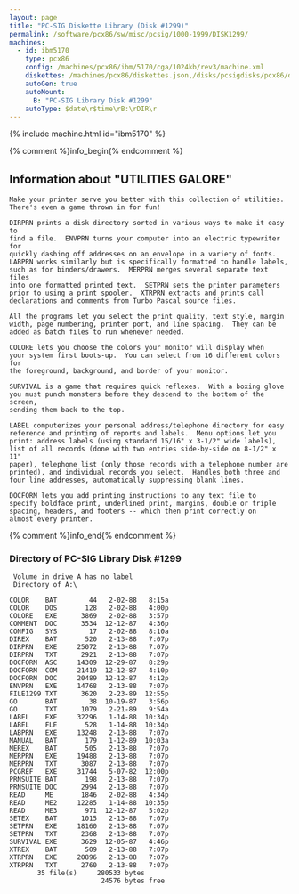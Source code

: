 ```yaml
---
layout: page
title: "PC-SIG Diskette Library (Disk #1299)"
permalink: /software/pcx86/sw/misc/pcsig/1000-1999/DISK1299/
machines:
  - id: ibm5170
    type: pcx86
    config: /machines/pcx86/ibm/5170/cga/1024kb/rev3/machine.xml
    diskettes: /machines/pcx86/diskettes.json,/disks/pcsigdisks/pcx86/diskettes.json
    autoGen: true
    autoMount:
      B: "PC-SIG Library Disk #1299"
    autoType: $date\r$time\rB:\rDIR\r
---
```


{% include machine.html id="ibm5170" %}

{% comment %}info_begin{% endcomment %}

## Information about "UTILITIES GALORE"

    Make your printer serve you better with this collection of utilities.
    There's even a game thrown in for fun!
    
    DIRPRN prints a disk directory sorted in various ways to make it easy to
    find a file.  ENVPRN turns your computer into an electric typewriter for
    quickly dashing off addresses on an envelope in a variety of fonts.
    LABPRN works similarly but is specifically formatted to handle labels,
    such as for binders/drawers.  MERPRN merges several separate text files
    into one formatted printed text.  SETPRN sets the printer parameters
    prior to using a print spooler.  XTRPRN extracts and prints call
    declarations and comments from Turbo Pascal source files.
    
    All the programs let you select the print quality, text style, margin
    width, page numbering, printer port, and line spacing.  They can be
    added as batch files to run whenever needed.
    
    COLORE lets you choose the colors your monitor will display when
    your system first boots-up.  You can select from 16 different colors for
    the foreground, background, and border of your monitor.
    
    SURVIVAL is a game that requires quick reflexes.  With a boxing glove
    you must punch monsters before they descend to the bottom of the screen,
    sending them back to the top.
    
    LABEL computerizes your personal address/telephone directory for easy
    reference and printing of reports and labels.  Menu options let you
    print: address labels (using standard 15/16" x 3-1/2" wide labels),
    list of all records (done with two entries side-by-side on 8-1/2" x 11"
    paper), telephone list (only those records with a telephone number are
    printed), and individual records you select.  Handles both three and
    four line addresses, automatically suppressing blank lines.
    
    DOCFORM lets you add printing instructions to any text file to
    specify boldface print, underlined print, margins, double or triple
    spacing, headers, and footers -- which then print correctly on
    almost every printer.
{% comment %}info_end{% endcomment %}


### Directory of PC-SIG Library Disk #1299

     Volume in drive A has no label
     Directory of A:\

    COLOR    BAT        44   2-02-88   8:15a
    COLOR    DOS       128   2-02-88   4:00p
    COLORE   EXE      3869   2-02-88   3:57p
    COMMENT  DOC      3534  12-12-87   4:36p
    CONFIG   SYS        17   2-02-88   8:10a
    DIREX    BAT       520   2-13-88   7:07p
    DIRPRN   EXE     25072   2-13-88   7:07p
    DIRPRN   TXT      2921   2-13-88   7:07p
    DOCFORM  ASC     14309  12-29-87   8:29p
    DOCFORM  COM     21419  12-12-87   4:10p
    DOCFORM  DOC     20489  12-12-87   4:12p
    ENVPRN   EXE     14768   2-13-88   7:07p
    FILE1299 TXT      3620   2-23-89  12:55p
    GO       BAT        38  10-19-87   3:56p
    GO       TXT      1079   2-21-89   9:54a
    LABEL    EXE     32296   1-14-88  10:34p
    LABEL    FLE       528   1-14-88  10:34p
    LABPRN   EXE     13248   2-13-88   7:07p
    MANUAL   BAT       179   1-12-89  10:03a
    MEREX    BAT       505   2-13-88   7:07p
    MERPRN   EXE     19488   2-13-88   7:07p
    MERPRN   TXT      3087   2-13-88   7:07p
    PCGREF   EXE     31744   5-07-82  12:00p
    PRNSUITE BAT       198   2-13-88   7:07p
    PRNSUITE DOC      2994   2-13-88   7:07p
    READ     ME       1846   2-02-88   4:34p
    READ     ME2     12285   1-14-88  10:35p
    READ     ME3       971  12-12-87   5:02p
    SETEX    BAT      1015   2-13-88   7:07p
    SETPRN   EXE     18160   2-13-88   7:07p
    SETPRN   TXT      2368   2-13-88   7:07p
    SURVIVAL EXE      3629  12-05-87   4:46p
    XTREX    BAT       509   2-13-88   7:07p
    XTRPRN   EXE     20896   2-13-88   7:07p
    XTRPRN   TXT      2760   2-13-88   7:07p
           35 file(s)     280533 bytes
                           24576 bytes free
